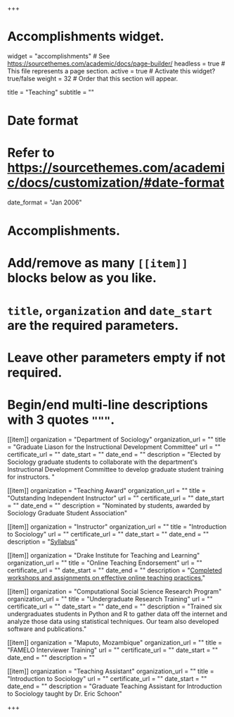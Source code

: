 +++
# Accomplishments widget.
widget = "accomplishments"  # See https://sourcethemes.com/academic/docs/page-builder/
headless = true  # This file represents a page section.
active = true  # Activate this widget? true/false
weight = 32  # Order that this section will appear.

title = "Teaching"
subtitle = ""

# Date format
#   Refer to https://sourcethemes.com/academic/docs/customization/#date-format
date_format = "Jan 2006"

# Accomplishments.
#   Add/remove as many `[[item]]` blocks below as you like.
#   `title`, `organization` and `date_start` are the required parameters.
#   Leave other parameters empty if not required.
#   Begin/end multi-line descriptions with 3 quotes `"""`.

[[item]]
  organization = "Department of Sociology"
  organization_url = ""
  title = "Graduate Liason for the Instructional Development Committee"
  url = ""
  certificate_url = ""
  date_start = ""
  date_end = ""
  description = "Elected by Sociology graduate students to collaborate with the department's Instructional Development Committee to develop graduate student training for instructors. "

[[item]]
  organization = "Teaching Award"
  organization_url = ""
  title = "Outstanding Independent Instructor"
  url = ""
  certificate_url = ""
  date_start = ""
  date_end = ""
  description = "Nominated by students, awarded by Sociology Graduate Student Association"

[[item]]
  organization = "Instructor"
  organization_url = ""
  title = "Introduction to Sociology"
  url = ""
  certificate_url = ""
  date_start = ""
  date_end = ""
  description = "[Syllabus](/teaching/presentations/IntroToSoc_Spr2021_Axxe_20210119.pdf)"

[[item]]
  organization = "Drake Institute for Teaching and Learning"
  organization_url = ""
  title = "Online Teaching Endorsement"
  url = ""
  certificate_url = ""
  date_start = ""
  date_end = ""
  description = "[Completed workshops and assignments on effective online teaching practices.](/teaching/presentations/OnlineTeaching.pdf)"

[[item]]
  organization = "Computational Social Science Research Program"
  organization_url = ""
  title = "Undergraduate Research Training"
  url = ""
  certificate_url = ""
  date_start = ""
  date_end = ""
  description = "Trained six undergraduates students in Python and R to gather data off the internet and analyze those data using statistical techniques. Our team also developed software and publications."

[[item]]
  organization = "Maputo, Mozambique"
  organization_url = ""
  title = "FAMELO Interviewer Training"
  url = ""
  certificate_url = ""
  date_start = ""
  date_end = ""
  description = ""

[[item]]
  organization = "Teaching Assistant"
  organization_url = ""
  title = "Introduction to Sociology"
  url = ""
  certificate_url = ""
  date_start = ""
  date_end = ""
  description = "Graduate Teaching Assistant for Introduction to Sociology taught by Dr. Eric Schoon"

+++